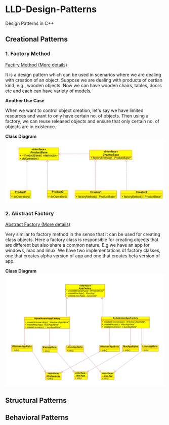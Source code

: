 # LLD-Design-Patterns
Design Patterns in C++

## Creational Patterns

### 1. Factory Method

[Factiry Method (More details)](Creational/Factory_Method/factory_method.md)

It is a design pattern which can be used in scenarios where we are dealing with creation of an object.
Suppose we are dealing with products of certian kind, e.g., wooden objects. Now we can have wooden chairs, tables, doors etc and each can have variety of models.

**Another Use Case**

When we want to control object creation, let's say we have limited resources and want to only have certain no. of objects. Then using a factory, we can reuse released objects and ensure that only certain no. of objects are in existence.

**Class Diagram**
![UML](media/Creational/factory_method.jpg)

### 2. Abstract Factory
[Abstract Factory (More details)](Creational/Abstract_factory/abstract_factory.md)

Very similar to factory method in the sense that it can be used for creating class objects.
Here a factory class is responsible for creating objects that are different but also share a common nature.
E.g we have an app for windows, mac and linux. We have two implementations of factory classes, one that creates alpha version of app and one that creates beta version of app.


**Class Diagram**
![UML](media/Creational/abstract_factory.jpg)

## Structural Patterns



## Behavioral Patterns
